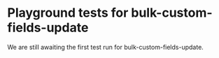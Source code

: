 # Playground tests for bulk-custom-fields-update
We are still awaiting the first test run for bulk-custom-fields-update.

